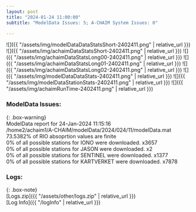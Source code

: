 ```yaml
---
layout: post
title: "2024-01-24 11:00:00"
subtitle: "ModelData Issues: 5; A-CHAIM System Issues: 0"

---
```


![]({{ "/assets/img/modelDataDataStatsShort-2402411.png" | relative_url }})
![]({{ "/assets/img/achaimDataStatsShort-2402411.png" | relative_url }})
![]({{ "/assets/img/achaimDataStatsLong00-2402411.png" | relative_url }})
![]({{ "/assets/img/achaimDataStatsLong01-2402411.png" | relative_url }})
![]({{ "/assets/img/achaimDataStatsLong02-2402411.png" | relative_url }})
![]({{ "/assets/img/modelDataDataStats-2402411.png" | relative_url }})
![]({{ "/assets/img/modelDataStationStats-2402411.png" | relative_url }})
![]({{ "/assets/img/achaimRunTime-2402411.png" | relative_url }})


### ModelData Issues:  
  
{: .box-warning}  
 ModelData report for 24-Jan-2024 11:15:16   
 /home2/achaim1/A-CHAIM/modelData/2024/024/11/modelData.mat   
 73.5382% of RIO absoprtion values are finite   
 0% of all possible stations for IONO were downloaded. x3657   
 0% of all possible stations for JASON were downloaded. x2   
 0% of all possible stations for SENTINEL were downloaded. x1377   
 0% of all possible stations for KARTVERKET were downloaded. x7878   
  


### Logs:  
  
{: .box-note}  
[Logs.zip]({{ "/assets/other/logs.zip" | relative_url }})  
[Log Info]({{ "/logInfo" | relative_url }})  
